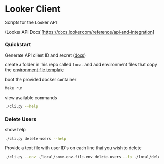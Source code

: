 # Looker Client

Scripts for the Looker API

(Looker API Docs)[https://docs.looker.com/reference/api-and-integration]

### Quickstart

Generate API client ID and secret ([docs](https://docs.looker.com/reference/api-and-integration/api-auth))

create a folder in this repo called `local` and add environment files that copy the [environment file template](./sample.env.template)

boot the provided docker container
```sh
Make run
```

view available commands
```sh
./cli.py --help
```

### Delete Users

show help

```sh
./cli.py delete-users --help
```

Provide a text file with user ID's on each line that you wish to delete


```sh
./cli.py --env ./local/some-env-file.env delete-users --fp ./local/delete-users-file.txt
```
